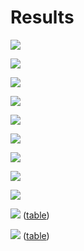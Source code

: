 # Results

![](img/state.png)

![](img/cases-state.png)

![](img/cascade-type.png)

![](img/cases-fac_type.png)

![](img/closures.png)

![](img/reporting.png)

![](img/costs.png)

![](img/telemedicine.png)

![](img/telemedicine2.png)

![](img/telemedicine3.png) ([table](img/telemedicine3.csv))

![](img/telemedicine4.png) ([table](img/telemedicine4.csv))
